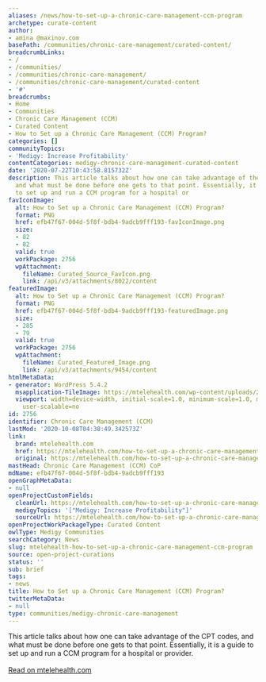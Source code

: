 ```yaml
---
aliases: /news/how-to-set-up-a-chronic-care-management-ccm-program
archetype: curate-content
author:
- amina @maxinov.com
basePath: /communities/chronic-care-management/curated-content/
breadcrumbLinks:
- /
- /communities/
- /communities/chronic-care-management/
- /communities/chronic-care-management/curated-content
- '#'
breadcrumbs:
- Home
- Communities
- Chronic Care Management (CCM)
- Curated Content
- How to Set up a Chronic Care Management (CCM) Program?
categories: []
communityTopics:
- 'Medigy: Increase Profitability'
contentCategories: medigy-chronic-care-management-curated-content
date: '2020-07-22T10:43:58.815732Z'
description: This article talks about how one can take advantage of the CPT codes,
  and what must be done before one gets to that point. Essentially, it is a guide
  to set up and run a CCM program for a hospital or
favIconImage:
  alt: How to Set up a Chronic Care Management (CCM) Program?
  format: PNG
  href: efb47f67-004d-5f8f-bdb4-9adcb9fff193-favIconImage.png
  size:
  - 82
  - 82
  valid: true
  workPackage: 2756
  wpAttachment:
    fileName: Curated_Source_FavIcon.png
    link: /api/v3/attachments/8022/content
featuredImage:
  alt: How to Set up a Chronic Care Management (CCM) Program?
  format: PNG
  href: efb47f67-004d-5f8f-bdb4-9adcb9fff193-featuredImage.png
  size:
  - 285
  - 79
  valid: true
  workPackage: 2756
  wpAttachment:
    fileName: Curated_Featured_Image.png
    link: /api/v3/attachments/9454/content
htmlMetaData:
- generator: WordPress 5.4.2
  msapplication-TileImage: https://mtelehealth.com/wp-content/uploads/2015/09/logo1.png
  viewport: width=device-width, initial-scale=1.0, minimum-scale=1.0, maximum-scale=1.0,
    user-scalable=no
id: 2756
identifier: Chronic Care Management (CCM)
lastMod: '2020-10-08T04:38:49.342573Z'
link:
  brand: mtelehealth.com
  href: https://mtelehealth.com/how-to-set-up-a-chronic-care-management-program/
  original: https://mtelehealth.com/how-to-set-up-a-chronic-care-management-program/
mastHead: Chronic Care Management (CCM) CoP
mdName: efb47f67-004d-5f8f-bdb4-9adcb9fff193
openGraphMetaData:
- null
openProjectCustomFields:
  cleanUrl: https://mtelehealth.com/how-to-set-up-a-chronic-care-management-program/
  medigyTopics: '["Medigy: Increase Profitability"]'
  sourceUrl: https://mtelehealth.com/how-to-set-up-a-chronic-care-management-program/
openProjectWorkPackageType: Curated Content
owlType: Medigy Communities
searchCategory: News
slug: mtelehealth-how-to-set-up-a-chronic-care-management-ccm-program
source: open-project-curations
status: ''
sub: brief
tags:
- news
title: How to Set up a Chronic Care Management (CCM) Program?
twitterMetaData:
- null
type: communities/medigy-chronic-care-management
---
```


This article talks about how one can take advantage of the CPT codes, and what must be done before one gets to that point. Essentially, it is a guide to set up and run a CCM program for a hospital or provider.<br><br><a target="_blank" href=https://mtelehealth.com/how-to-set-up-a-chronic-care-management-program/>Read on mtelehealth.com</a>